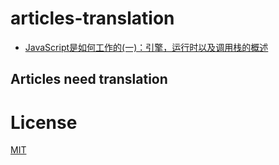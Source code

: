 # articles-translation

* [JavaScript是如何工作的(一)：引擎，运行时以及调用栈的概述](https://github.com/sj279811799/articles-translation/blob/master/JavaScript是如何工作的(一).md)


## Articles need translation


# License

[MIT](https://github.com/sj279811799/articles-translation/blob/master/LICENSE)